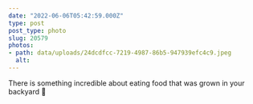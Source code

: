 ```yaml
---
date: "2022-06-06T05:42:59.000Z"
type: post 
post_type: photo
slug: 20579
photos: 
- path: data/uploads/24dcdfcc-7219-4987-86b5-947939efc4c9.jpeg
  alt: 
---
```

There is something incredible about eating food that was grown in your backyard 🌱
